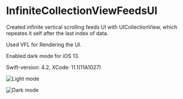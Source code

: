 # InfiniteCollectionViewFeedsUI
Created infinite vertical scrolling feeds UI with UICollectionView, which repeates it self after the last index of data.

Used VFL for Rendering the UI. 

Enabled dark mode for iOS 13.

Swift-version: 4.2, XCode: 11.1(11A1027)

![Light mode](https://github.com/khyatimirani/InfiniteCollectionViewFeedsUI/blob/master/lightmode.gif)

![Dark mode](https://github.com/khyatimirani/InfiniteCollectionViewFeedsUI/blob/master/darkmode.gif)

